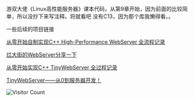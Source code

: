 游双大佬《Linux高性能服务器》课本代码，从第9章开始，因为前面的比较简单，所以没抄下来写注释。将就看吧 没有C13，因为那个库我懒得看。。

一些后续的项目链接

[从零开始自制实现C++ High-Performance WebServer 全流程记录](https://love6.blog.csdn.net/article/details/123754194)

[烂大街的WebServer分享一下](https://www.nowcoder.com/discuss/419276598265827328)

[从零开始实现C++ TinyWebServer 全过程记录](https://blog.csdn.net/weixin_51322383/article/details/130464403)

[TinyWebServer——从0到服务器开发！](https://zhuanlan.zhihu.com/p/364044293)

 ![Visitor Count](https://profile-counter.glitch.me/Haandfeng-WebServer/count.svg)